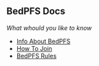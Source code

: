 ## BedPFS Docs

_What whould you like to know_
- [Info About BedPFS](/docs/info)
- [How To Join](/docs/join)
- [BedPFS Rules](/docs/rules)
